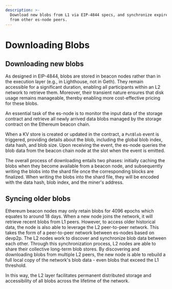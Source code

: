 ```yaml
---
description: >-
  Download new blobs from L1 via EIP-4844 specs, and synchronize expired ones
  from other es-node peers.
---
```


# Downloading Blobs

## Downloading new blobs

As designed in EIP-4844, blobs are stored in beacon nodes rather than in the execution layer (e.g., in Lighthouse, not in Geth). They remain accessible for a significant duration, enabling all participants within an L2 network to retrieve them. Moreover, their transient nature ensures that disk usage remains manageable, thereby enabling more cost-effective pricing for these blobs.

An essential task of the es-node is to monitor the input data of the storage contract and retrieve all newly arrived data blobs managed by the storage contract on the Ethereum beacon chain.

When a KV store is created or updated in the contract, a `PutBlob` event is triggered, providing details about the blob, including the global blob index, data hash, and blob size. Upon receiving the event, the es-node queries the blob data from the beacon chain node at the slot when the event is emitted.

The overall process of downloading entails two phases: initially caching the blobs when they become available from a beacon node, and subsequently writing the blobs into the shard file once the corresponding blocks are finalized. When writing the blobs into the shard file, they will be encoded with the data hash, blob index, and the miner's address.

## Syncing older blobs

Ethereum beacon nodes may only retain blobs for 4096 epochs which equates to around 18 days. When a new node joins the network, it will retrieve recent blobs from L1 peers. However, to access older historical data, the node is also able to leverage the L2 peer-to-peer network. This takes the form of a peer-to-peer network between es-nodes based on devp2p. The L2 nodes work to discover and synchronize blob data between each other. Through this synchronization process, L2 nodes are able to share their collective long-term blob stores. By discovering and downloading blobs from multiple L2 peers, the new node is able to rebuild a full local copy of the network's blob data - even blobs that exceed the L1 threshold.

In this way, the L2 layer facilitates permanent distributed storage and accessibility of all blobs across the lifetime of the network.
